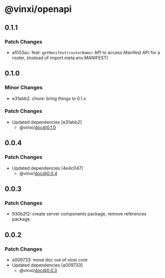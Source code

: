 # @vinxi/openapi

## 0.1.1

### Patch Changes

- a1053ac: feat: `getManifest(routerName)` API to access Manifest API for a router, (instead of import.meta.env.MANIFEST)

## 0.1.0

### Minor Changes

- e31abb2: chore: bring things to 0.1.x

### Patch Changes

- Updated dependencies [e31abb2]
  - @vinxi/doc@0.1.0

## 0.0.4

### Patch Changes

- Updated dependencies [4e4c047]
  - @vinxi/doc@0.0.4

## 0.0.3

### Patch Changes

- 930b2f2: create server components package, remove references package

## 0.0.2

### Patch Changes

- a009733: move doc out of vinxi core
- Updated dependencies [a009733]
  - @vinxi/doc@0.0.3
